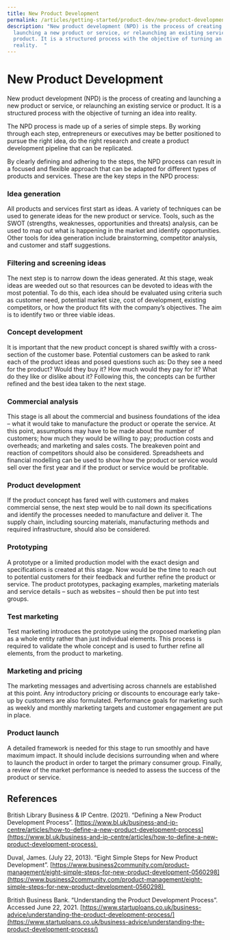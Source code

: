 ```yaml
---
title: New Product Development
permalink: /articles/getting-started/product-dev/new-product-development/
description: "New product development (NPD) is the process of creating and
  launching a new product or service, or relaunching an existing service or
  product. It is a structured process with the objective of turning an idea into
  reality.  "
---
```

# New Product Development  

New product development (NPD) is the process of creating and launching a new product or service, or relaunching an existing service or product. It is a structured process with the objective of turning an idea into reality.  

The NPD process is made up of a series of simple steps. By working through each step, entrepreneurs or executives may be better positioned to pursue the right idea, do the right research and create a product development pipeline that can be replicated.  

By clearly defining and adhering to the steps, the NPD process can result in a focused and flexible approach that can be adapted for different types of products and services. These are the key steps in the NPD process: 

###    Idea generation 
    

All products and services first start as ideas. A variety of techniques can be used to generate ideas for the new product or service. Tools, such as the SWOT (strengths, weaknesses, opportunities and threats) analysis, can be used to map out what is happening in the market and identify opportunities. Other tools for idea generation include brainstorming, competitor analysis, and customer and staff suggestions.   

###    Filtering and screening ideas 
    

The next step is to narrow down the ideas generated. At this stage, weak ideas are weeded out so that resources can be devoted to ideas with the most potential. To do this, each idea should be evaluated using criteria such as customer need, potential market size, cost of development, existing competitors, or how the product fits with the company’s objectives. The aim is to identify two or three viable ideas. 

###    Concept development 
    

It is important that the new product concept is shared swiftly with a cross-section of the customer base. Potential customers can be asked to rank each of the product ideas and posed questions such as: Do they see a need for the product? Would they buy it? How much would they pay for it? What do they like or dislike about it? Following this, the concepts can be further refined and the best idea taken to the next stage. 

###    Commercial analysis 
    

This stage is all about the commercial and business foundations of the idea – what it would take to manufacture the product or operate the service. At this point, assumptions may have to be made about the number of customers; how much they would be willing to pay; production costs and overheads; and marketing and sales costs. The breakeven point and reaction of competitors should also be considered. Spreadsheets and financial modelling can be used to show how the product or service would sell over the first year and if the product or service would be profitable.  

###    Product development  
    

If the product concept has fared well with customers and makes commercial sense, the next step would be to nail down its specifications and identify the processes needed to manufacture and deliver it. The supply chain, including sourcing materials, manufacturing methods and required infrastructure, should also be considered.  

###    Prototyping 
    

A prototype or a limited production model with the exact design and specifications is created at this stage. Now would be the time to reach out to potential customers for their feedback and further refine the product or service. The product prototypes, packaging examples, marketing materials and service details – such as websites – should then be put into test groups.  

###    Test marketing  
    

Test marketing introduces the prototype using the proposed marketing plan as a whole entity rather than just individual elements. This process is required to validate the whole concept and is used to further refine all elements, from the product to marketing. 

###    Marketing and pricing 
    

The marketing messages and advertising across channels are established at this point. Any introductory pricing or discounts to encourage early take-up by customers are also formulated. Performance goals for marketing such as weekly and monthly marketing targets and customer engagement are put in place.  

###    Product launch 
    

A detailed framework is needed for this stage to run smoothly and have maximum impact. It should include decisions surrounding when and where to launch the product in order to target the primary consumer group. Finally, a review of the market performance is needed to assess the success of the product or service.  

## References 

British Library Business & IP Centre. (2021). “Defining a New Product Development Process”. [https://www.bl.uk/business-and-ip-centre/articles/how-to-define-a-new-product-development-process](https://www.bl.uk/business-and-ip-centre/articles/how-to-define-a-new-product-development-process) 

Duval, James. (July 22, 2013). “Eight Simple Steps for New Product Development”. [https://www.business2community.com/product-management/eight-simple-steps-for-new-product-development-0560298](https://www.business2community.com/product-management/eight-simple-steps-for-new-product-development-0560298) 

British Business Bank. “Understanding the Product Development Process”. Accessed June 22, 2021. [https://www.startuploans.co.uk/business-advice/understanding-the-product-development-process/](https://www.startuploans.co.uk/business-advice/understanding-the-product-development-process/)